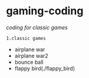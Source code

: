 # gaming-coding
*coding for classic games*

`1.classic games`
* airplane war
* airplane war2
* bounce ball
* flappy bird(./flappy_bird)
